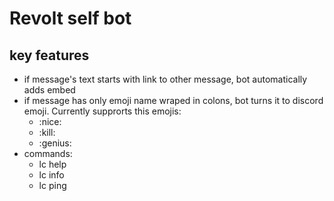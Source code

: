 # Revolt self bot

## key features
* if message's text starts with link to other message, bot automatically adds embed
* if message has only emoji name wraped in colons, bot turns it to discord emoji. Currently supprorts this emojis:
  * :nice: 
  * :kill:
  * :genius:
* commands:
  * lc help
  * lc info
  * lc ping
